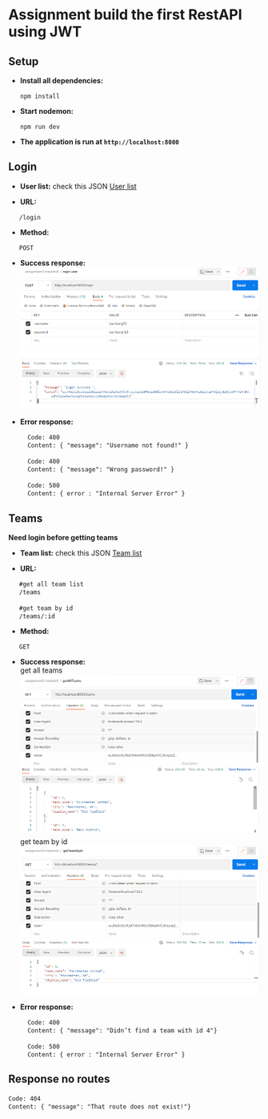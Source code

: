 # Assignment build the first RestAPI using JWT

## Setup
* **Install all dependencies:**

	<The request typ>

	  npm install


 * **Start nodemon:**
		
	<The request type>
	
	   npm run dev
	   	   
* **The application is run at `http://localhost:8000`**

## Login
* **User list:**
check this JSON [User list](https://github.com/fadlan7/Assignment-RestAPI-JWT/blob/main/data/db.json)

* **URL:**
<The request type>
	
	   /login
* **Method:**
<The request type>
	
	   POST
* **Success response:**
![response login success](https://github.com/fadlan7/Assignment-RestAPI-JWT/blob/main/apiresponse_images/postman-loginuser.png)
* **Error response:**
	<The request type>

	    Code: 400
	    Content: { "message": "Username not found!" }
	
		Code: 400
	    Content: { "message": "Wrong password!" }

	    Code: 500
	    Content: { error : "Internal Server Error" }

## Teams
**Need login before getting teams**
* **Team list:**
check this JSON [Team list](https://github.com/fadlan7/Assignment-RestAPI-JWT/blob/main/data/db.json)

* **URL:**
<The request type>
		
	   #get all team list
	   /teams
	   
	   #get team by id
	   /teams/:id
* **Method:**
<The request type>
	
	   GET
* **Success response:** <br>
 get all teams
![response get all teams](https://github.com/fadlan7/Assignment-RestAPI-JWT/blob/main/apiresponse_images/postman-getallteams.png)
 get team by id
![response get team by id](https://github.com/fadlan7/Assignment-RestAPI-JWT/blob/main/apiresponse_images/postman-getteambyid.png)

* **Error response:**
	<The request type>

	    Code: 400
	    Content: { "message": "Didn’t find a team with id 4"}

	    Code: 500
	    Content: { error : "Internal Server Error" }

## Response no routes
<The request type>

	Code: 404
	Content: { "message": "That route does not exist!"}
